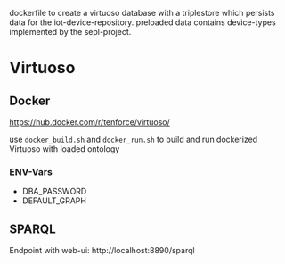 dockerfile to create a virtuoso database with a triplestore which persists data for the iot-device-repository.
preloaded data contains device-types implemented by the sepl-project. 

# Virtuoso

## Docker

https://hub.docker.com/r/tenforce/virtuoso/

use `docker_build.sh` and `docker_run.sh` to build and run dockerized Virtuoso with loaded ontology 

### ENV-Vars

- DBA_PASSWORD
- DEFAULT_GRAPH

## SPARQL

Endpoint with web-ui: http://localhost:8890/sparql
